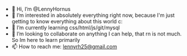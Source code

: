 - 👋 Hi, I’m @LennyHornus
- 👀 I’m interested in absolutely everything right now, because I'm just getting to know everything about this world c:
- 🌱 I’m currently learning css/html/js/git/mysql
- 💞️ I’m looking to collaborate on anything I can help, that rn is not much. So Im here to learn primarily
- 📫 How to reach me: lennyrh25@gmail.com

<!---
LennyHornus/LennyHornus is a ✨ special ✨ repository because its `README.md` (this file) appears on your GitHub profile.
You can click the Preview link to take a look at your changes.
--->
